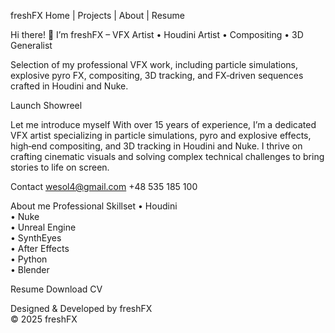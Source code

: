 freshFX
Home | Projects | About | Resume

Hi there! 👋
I’m freshFX – 
VFX Artist • Houdini Artist • Compositing • 3D Generalist

Selection of my professional VFX work, including particle simulations, explosive pyro FX, compositing, 3D tracking, and FX‑driven sequences crafted in Houdini and Nuke.

Launch Showreel

Let me introduce myself
With over 15 years of experience, I’m a dedicated VFX artist specializing in particle simulations, pyro and explosive effects, high‑end compositing, and 3D tracking in Houdini and Nuke. I thrive on crafting cinematic visuals and solving complex technical challenges to bring stories to life on screen.

Contact
wesol4@gmail.com
+48 535 185 100

About me
Professional Skillset
• Houdini  
• Nuke  
• Unreal Engine  
• SynthEyes  
• After Effects  
• Python  
• Blender  

Resume
Download CV

Designed & Developed by freshFX  
© 2025 freshFX
